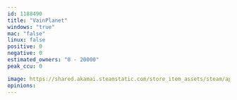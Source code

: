 ```yaml
---
id: 1188490
title: "VainPlanet"
windows: "true"
mac: "false"
linux: false
positive: 0
negative: 0
estimated_owners: "0 - 20000"
peak_ccu: 0

image: https://shared.akamai.steamstatic.com/store_item_assets/steam/apps/1188490/header.jpg?t=1587837868
opinions:
---
```

